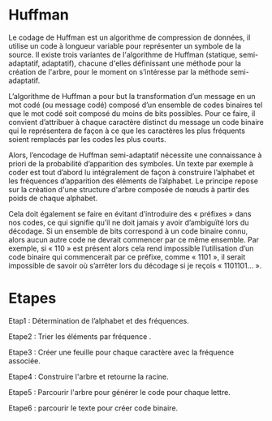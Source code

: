 # Huffman

   Le codage de Huffman est un algorithme de compression de données, il utilise un code à longueur variable pour représenter un symbole de la source. Il existe trois variantes de l'algorithme de Huffman (statique, semi-adaptatif, adaptatif), chacune d'elles définissant une méthode pour la création de l'arbre, pour le moment on s’intéresse par la méthode semi-adaptatif.

   L’algorithme de Huffman a pour but la transformation d’un message en un mot codé (ou message codé) composé d’un ensemble de codes binaires tel que le mot codé soit composé du moins de bits possibles. Pour ce faire, il convient d’attribuer à chaque caractère distinct du message un code binaire qui le représentera de façon à ce que les caractères les plus fréquents soient remplacés par les codes les plus courts.

   Alors, l’encodage de Huffman semi-adaptatif nécessite une connaissance à priori de la probabilité d’apparition des symboles. Un texte par exemple à coder est tout d’abord lu intégralement de façon à construire l’alphabet et les fréquences d’apparition des éléments de l’alphabet. Le principe repose sur la création d'une structure d'arbre composée de nœuds à partir des poids de chaque alphabet.

   Cela doit également se faire en évitant d’introduire des « préfixes » dans nos codes, ce qui signifie qu’il ne doit jamais y avoir d’ambiguïté lors du décodage. Si un ensemble de bits correspond à un code binaire connu, alors aucun autre code ne devrait commencer par ce même ensemble. Par exemple, si « 110 » est présent alors cela rend impossible l’utilisation d’un code binaire qui commencerait par ce préfixe, comme « 1101 », il serait impossible de savoir où s’arrêter lors du décodage si je reçois « 1101101... ».


# Etapes

Etap1 : Détermination de l’alphabet et des fréquences.

Etape2 : Trier les éléments par fréquence .

Etape3 : Créer une feuille pour chaque caractère avec la fréquence associée.

Etape4 : Construire l'arbre et retourne la racine.

Etape5 : Parcourir l'arbre pour générer le code pour chaque lettre.

Etape6 : parcourir le texte pour créer code binaire.
